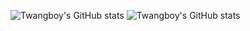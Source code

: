 ![Twangboy's GitHub stats](https://github-readme-stats.vercel.app/api?username=twangboy&count_private=true&show_icons=true&theme=gotham&include_all_commits=true)
![Twangboy's GitHub stats](https://github-readme-stats.vercel.app/api/top-langs?username=twangboy&count_private=true&show_icons=true&theme=gotham&include_all_commits=true&langs_count=5)

<!--
**twangboy/twangboy** is a ✨ _special_ ✨ repository because its `README.md` (this file) appears on your GitHub profile.

Here are some ideas to get you started:

- 🔭 I’m currently working on ...
- 🌱 I’m currently learning ...
- 👯 I’m looking to collaborate on ...
- 🤔 I’m looking for help with ...
- 💬 Ask me about ...
- 📫 How to reach me: ...
- 😄 Pronouns: ...
- ⚡ Fun fact: ...
-->
